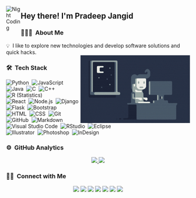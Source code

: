 <img alt="Night Coding" src="./assets/Hand%20Wave.gif" width='40' align="left"/><h2>Hey there! I'm Pradeep Jangid</h2>

### 👨🏻‍💻 &nbsp;About Me

💡 &nbsp;I like to explore new technologies and develop software solutions and quick hacks.\
<img alt="Night Coding" src="https://raw.githubusercontent.com/AVS1508/AVS1508/master/assets/Night-Coding.gif" align="right"/>

### 🛠 &nbsp;Tech Stack

![Python](https://img.shields.io/badge/-Python-05122A?style=flat&logo=python)&nbsp;
![JavaScript](https://img.shields.io/badge/-JavaScript-05122A?style=flat&logo=javascript)&nbsp;
![Java](https://img.shields.io/badge/-Java-05122A?style=flat&logo=Java&logoColor=FFA518)&nbsp;
![C](https://img.shields.io/badge/-C-05122A?style=flat&logo=C&logoColor=A8B9CC)&nbsp;
![C++](https://img.shields.io/badge/-C++-05122A?style=flat&logo=C%2B%2B&logoColor=00599C)&nbsp;
![R (Statistics)](https://img.shields.io/badge/-R-05122A?style=flat&logo=R&logoColor=276DC3)\
![React](https://img.shields.io/badge/-React-05122A?style=flat&logo=react)&nbsp;
![Node.js](https://img.shields.io/badge/-Node.js-05122A?style=flat&logo=node.js)&nbsp;
![Django](https://img.shields.io/badge/-Django-05122A?style=flat&logo=django&logoColor=092E20)&nbsp;
![Flask](https://img.shields.io/badge/-Flask-05122A?style=flat&logo=flask)&nbsp;
![Bootstrap](https://img.shields.io/badge/-Bootstrap-05122A?style=flat&logo=bootstrap&logoColor=563D7C)\
![HTML](https://img.shields.io/badge/-HTML-05122A?style=flat&logo=HTML5)&nbsp;
![CSS](https://img.shields.io/badge/-CSS-05122A?style=flat&logo=CSS3&logoColor=1572B6)&nbsp;
![Git](https://img.shields.io/badge/-Git-05122A?style=flat&logo=git)&nbsp;
![GitHub](https://img.shields.io/badge/-GitHub-05122A?style=flat&logo=github)&nbsp;
![Markdown](https://img.shields.io/badge/-Markdown-05122A?style=flat&logo=markdown)\
![Visual Studio Code](https://img.shields.io/badge/-Visual%20Studio%20Code-05122A?style=flat&logo=visual-studio-code&logoColor=007ACC)&nbsp;
![RStudio](https://img.shields.io/badge/-RStudio-05122A?style=flat&logo=rstudio)&nbsp;
![Eclipse](https://img.shields.io/badge/-Eclipse-05122A?style=flat&logo=eclipse-ide&logoColor=2C2255)\
![Illustrator](https://img.shields.io/badge/-Illustrator-05122A?style=flat&logo=adobe-illustrator)&nbsp;
![Photoshop](https://img.shields.io/badge/-Photoshop-05122A?style=flat&logo=adobe-photoshop)&nbsp;
![InDesign](https://img.shields.io/badge/-InDesign-05122A?style=flat&logo=adobe-indesign)

### ⚙️ &nbsp;GitHub Analytics

<p align="center">
<a href="https://github.com/AVS1508">
  <img height="180em" src="https://github-readme-stats-eight-theta.vercel.app/api?username=prdpjngd&show_icons=true&theme=algolia&include_all_commits=true&count_private=true"/>
  <img height="180em" src="https://github-readme-stats-eight-theta.vercel.app/api/top-langs/?username=prdpjngd&layout=compact&langs_count=8&theme=algolia"/>
</a>
</p>

### 🤝🏻 &nbsp;Connect with Me

<p align="center">
<a href="https://www.insidethehack.com"><img src="https://img.shields.io/badge/-prdpjngd-3423A6?style=flat&logo=Google-Chrome&logoColor=white"/></a>
<a href="https://linkedin.com/in/pradeepjangid15"><img src="https://img.shields.io/badge/-prdpjngd-0077B5?style=flat&logo=Linkedin&logoColor=white"/></a>
<a href="mailto:pradeepjangid@pm.me"><img src="https://img.shields.io/badge/-prdpjngd-D14836?style=flat&logo=Gmail&logoColor=white"/></a>
<a href="https://instagram.com/prdpjngd"><img src="https://img.shields.io/badge/-prdpjngd-E4405F?style=flat&logo=Instagram&logoColor=white"/></a>
<a href="https://facebook.com/pradeepjangid1999"><img src="https://img.shields.io/badge/-prdpjngd-1877F2?style=flat&logo=Facebook&logoColor=white"/></a>
<a href="https://www.pinterest.ca/prdpjngd"><img src="https://img.shields.io/badge/-prdpjngd-BD081C?style=flat&logo=Pinterest&logoColor=white"/></a>
<a href="https://www.twitter.net/prdpjngd"><img src="https://img.shields.io/badge/-prdpjngd8-1769FF?style=flat&logo=twitter&logoColor=white"/></a>
</p>
